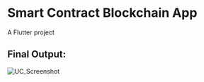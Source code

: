 # Smart Contract Blockchain App

A Flutter project

## Final Output:
![UC_Screenshot](https://github.com/user-attachments/assets/4ade55c5-da88-4d9f-a8b0-4e2f2ed1c71a)


